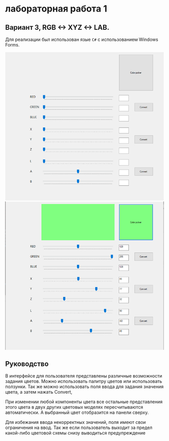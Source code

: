 # лабораторная работа 1
## Вариант 3, RGB <-> XYZ <-> LAB.

Для реализации был использован язые `C#` с использованием Windows Forms.

![Screenshot 1](form.png)
![Screenshot 2](form1.png)

## Руководство

В интерфейсе для пользователя представлены различные возможности задания цветов. Можно использовать палитру цветов или использовать ползунки.
Так же можно использовать поля ввода для задания значения цвета, а затем нажать Convert,

При изменении любой компоненты цвета все остальные представления этого цвета в двух других цветовых моделях пересчитываются
автоматически. А выбранный цвет отобразится на панели сверху.

Для избежания ввода некорректных значений, поля имеют свои ограничения на ввод.
Так же если пользователь выходит за предел какой-либо цветовой схемы снизу выводиться предупреждение
